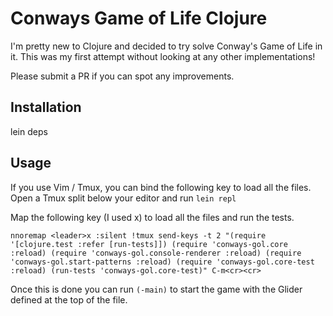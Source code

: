 # Conways Game of Life Clojure

I'm pretty new to Clojure and decided to try solve Conway's Game of Life in it.
This was my first attempt without looking at any other implementations!

Please submit a PR if you can spot any improvements.

## Installation

lein deps

## Usage

If you use Vim / Tmux, you can bind the following key to load all the files.
Open a Tmux split below your editor and run `lein repl`

Map the following key (I used x) to load all the files and run the tests.

```
nnoremap <leader>x :silent !tmux send-keys -t 2 "(require '[clojure.test :refer [run-tests]]) (require 'conways-gol.core :reload) (require 'conways-gol.console-renderer :reload) (require 'conways-gol.start-patterns :reload) (require 'conways-gol.core-test :reload) (run-tests 'conways-gol.core-test)" C-m<cr><cr>
```

Once this is done you can run
`(-main)` to start the game with the Glider defined at the top of the file.
